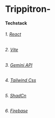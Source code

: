 # Trippitron-
#### Techstack
###### 1. [React](https://react.dev/)
###### 2. [Vite](https://vite.dev/)
###### 3. [Gemini API](https://ai.google.dev/gemini-api/docs)
###### 4. [Tailwind Css](https://tailwindcss.com/)
###### 5. [ShadCn](https://ui.shadcn.com/)
###### 6. [Firebase](https://firebase.google.com/)






